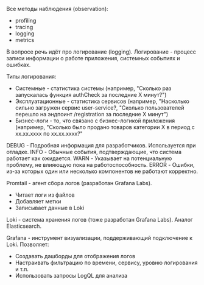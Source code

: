Все методы наблюдения (observation):
- profiling
- tracing
- logging
- metrics

В вопросе речь идёт про логирование (logging).
Логирование - процесс записи информации о работе приложения, системных событиях и ошибках.

Типы логирования:
- Системные - статистика системы (например, "Сколько раз запускалась функция authCheck за последние X минут?")
- Эксплуатационные - статистика сервисов (например, "Насколько сильно загружен сервис user-service?, "Сколько пользователей перешло на эндпоинт /registration за последние X минут")
- Бизнес-логи - то, что связано с бизнес-логикой приложения (например, "Сколько было продано товаров категории X в период с xx.xx.xxxx по xx.xx.xxxx?"

DEBUG - Подробная информация для разработчиков. Используется при отладке.
INFO - Обычные события, подтверждающие, что система работает как ожидается.
WARN - Указывает на потенциальную проблему, не влияющую пока на работоспособность.
ERROR - Ошибки, из-за которых один или несколько компонентов не работают корректно.

Promtail - агент сбора логов (разработан Grafana Labs).
- Читает логи из файлов
- Добавляет метки
- Записывает данные в Loki

Loki - система хранения логов (тоже разработан Grafana Labs). Аналог Elasticsearch.

Grafana - инструмент визуализации, поддерживающий подключение к Loki.
Позволяет:
- Создавать дашборды для отображения логов
- Настраивать фильтрацию по времени, сервису, уровню логирования и т.п.
- Использовать запросы LogQL для анализа